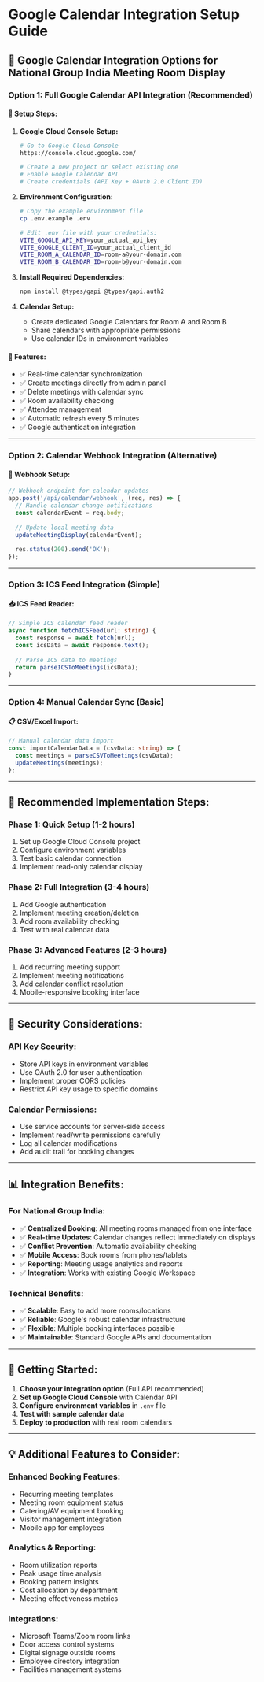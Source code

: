 # Google Calendar Integration Setup Guide

## 📅 **Google Calendar Integration Options for National Group India Meeting Room Display**

### **Option 1: Full Google Calendar API Integration (Recommended)**

#### **🔧 Setup Steps:**

1. **Google Cloud Console Setup:**
   ```bash
   # Go to Google Cloud Console
   https://console.cloud.google.com/
   
   # Create a new project or select existing one
   # Enable Google Calendar API
   # Create credentials (API Key + OAuth 2.0 Client ID)
   ```

2. **Environment Configuration:**
   ```bash
   # Copy the example environment file
   cp .env.example .env
   
   # Edit .env file with your credentials:
   VITE_GOOGLE_API_KEY=your_actual_api_key
   VITE_GOOGLE_CLIENT_ID=your_actual_client_id
   VITE_ROOM_A_CALENDAR_ID=room-a@your-domain.com
   VITE_ROOM_B_CALENDAR_ID=room-b@your-domain.com
   ```

3. **Install Required Dependencies:**
   ```bash
   npm install @types/gapi @types/gapi.auth2
   ```

4. **Calendar Setup:**
   - Create dedicated Google Calendars for Room A and Room B
   - Share calendars with appropriate permissions
   - Use calendar IDs in environment variables

#### **🚀 Features:**
- ✅ Real-time calendar synchronization
- ✅ Create meetings directly from admin panel
- ✅ Delete meetings with calendar sync
- ✅ Room availability checking
- ✅ Attendee management
- ✅ Automatic refresh every 5 minutes
- ✅ Google authentication integration

---

### **Option 2: Calendar Webhook Integration (Alternative)**

#### **🔄 Webhook Setup:**
```typescript
// Webhook endpoint for calendar updates
app.post('/api/calendar/webhook', (req, res) => {
  // Handle calendar change notifications
  const calendarEvent = req.body;
  
  // Update local meeting data
  updateMeetingDisplay(calendarEvent);
  
  res.status(200).send('OK');
});
```

---

### **Option 3: ICS Feed Integration (Simple)**

#### **📥 ICS Feed Reader:**
```typescript
// Simple ICS calendar feed reader
async function fetchICSFeed(url: string) {
  const response = await fetch(url);
  const icsData = await response.text();
  
  // Parse ICS data to meetings
  return parseICSToMeetings(icsData);
}
```

---

### **Option 4: Manual Calendar Sync (Basic)**

#### **📋 CSV/Excel Import:**
```typescript
// Manual calendar data import
const importCalendarData = (csvData: string) => {
  const meetings = parseCSVToMeetings(csvData);
  updateMeetings(meetings);
};
```

---

## **🎯 Recommended Implementation Steps:**

### **Phase 1: Quick Setup (1-2 hours)**
1. Set up Google Cloud Console project
2. Configure environment variables
3. Test basic calendar connection
4. Implement read-only calendar display

### **Phase 2: Full Integration (3-4 hours)**
1. Add Google authentication
2. Implement meeting creation/deletion
3. Add room availability checking
4. Test with real calendar data

### **Phase 3: Advanced Features (2-3 hours)**
1. Add recurring meeting support
2. Implement meeting notifications
3. Add calendar conflict resolution
4. Mobile-responsive booking interface

---

## **🔐 Security Considerations:**

### **API Key Security:**
- Store API keys in environment variables
- Use OAuth 2.0 for user authentication
- Implement proper CORS policies
- Restrict API key usage to specific domains

### **Calendar Permissions:**
- Use service accounts for server-side access
- Implement read/write permissions carefully
- Log all calendar modifications
- Add audit trail for booking changes

---

## **📊 Integration Benefits:**

### **For National Group India:**
- ✅ **Centralized Booking**: All meeting rooms managed from one interface
- ✅ **Real-time Updates**: Calendar changes reflect immediately on displays
- ✅ **Conflict Prevention**: Automatic availability checking
- ✅ **Mobile Access**: Book rooms from phones/tablets
- ✅ **Reporting**: Meeting usage analytics and reports
- ✅ **Integration**: Works with existing Google Workspace

### **Technical Benefits:**
- ✅ **Scalable**: Easy to add more rooms/locations
- ✅ **Reliable**: Google's robust calendar infrastructure
- ✅ **Flexible**: Multiple booking interfaces possible
- ✅ **Maintainable**: Standard Google APIs and documentation

---

## **🚀 Getting Started:**

1. **Choose your integration option** (Full API recommended)
2. **Set up Google Cloud Console** with Calendar API
3. **Configure environment variables** in `.env` file
4. **Test with sample calendar data**
5. **Deploy to production** with real room calendars

---

## **💡 Additional Features to Consider:**

### **Enhanced Booking Features:**
- Recurring meeting templates
- Meeting room equipment status
- Catering/AV equipment booking
- Visitor management integration
- Mobile app for employees

### **Analytics & Reporting:**
- Room utilization reports
- Peak usage time analysis
- Booking pattern insights
- Cost allocation by department
- Meeting effectiveness metrics

### **Integrations:**
- Microsoft Teams/Zoom room links
- Door access control systems
- Digital signage outside rooms
- Employee directory integration
- Facilities management systems